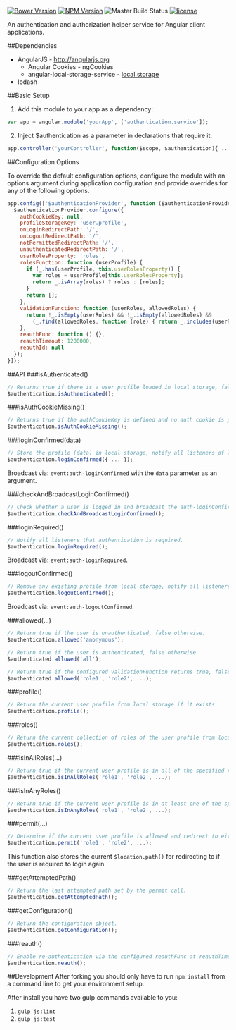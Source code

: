[![Bower Version](https://img.shields.io/bower/v/ng-authentication-service.svg)](https://github.com/justinsa/angular-authentication-service)
[![NPM Version](https://img.shields.io/npm/v/ng-authentication-service.svg)](https://www.npmjs.com/package/ng-authentication-service)
![Master Build Status](https://codeship.com/projects/e0e25100-6039-0133-0431-46609ca5f084/status?branch=master)
[![license](https://img.shields.io/badge/license-MIT-brightgreen.svg?style=flat)](https://github.com/justinsa/angular-authentication-service/blob/master/LICENSE)

An authentication and authorization helper service for Angular client applications.

##Dependencies

* AngularJS - http://angularjs.org
  * Angular Cookies - ngCookies
  * angular-local-storage-service - [local.storage]((https://github.com/justinsa/angular-local-storage-service))
* lodash

##Basic Setup

1. Add this module to your app as a dependency:
```JAVASCRIPT
var app = angular.module('yourApp', ['authentication.service']);
```
2. Inject $authentication as a parameter in declarations that require it:
```JAVASCRIPT
app.controller('yourController', function($scope, $authentication){ ... });
```

##Configuration Options

To override the default configuration options, configure the module with an options argument during application configuration and provide overrides for any of the following options.

```JAVASCRIPT
app.config(['$authenticationProvider', function ($authenticationProvider) {
  $authenticationProvider.configure({
    authCookieKey: null,
    profileStorageKey: 'user.profile',
    onLoginRedirectPath: '/',
    onLogoutRedirectPath: '/',
    notPermittedRedirectPath: '/',
    unauthenticatedRedirectPath: '/',
    userRolesProperty: 'roles',
    rolesFunction: function (userProfile) {
      if (_.has(userProfile, this.userRolesProperty)) {
        var roles = userProfile[this.userRolesProperty];
        return _.isArray(roles) ? roles : [roles];
      }
      return [];
    },
    validationFunction: function (userRoles, allowedRoles) {
      return !_.isEmpty(userRoles) && !_.isEmpty(allowedRoles) &&
        (_.find(allowedRoles, function (role) { return _.includes(userRoles, role); }) !== undefined);
    },
    reauthFunc: function () {},
    reauthTimeout: 1200000,
    reauthId: null
  });
}]);
```

##API
###isAuthenticated()
```JAVASCRIPT
// Returns true if there is a user profile loaded in local storage, false otherwise.
$authentication.isAuthenticated();
```

###isAuthCookieMissing()
```JAVASCRIPT
// Returns true if the authCookieKey is defined and no auth cookie is present, false otherwise.
$authentication.isAuthCookieMissing();
```

###loginConfirmed(data)
```JAVASCRIPT
// Store the profile (data) in local storage, notify all listeners of login, and redirect to onLoginRedirectPath if defined.
$authentication.loginConfirmed({ ... });
```
Broadcast via: ```event:auth-loginConfirmed``` with the ```data``` parameter as an argument.

###checkAndBroadcastLoginConfirmed()
```JAVASCRIPT
// Check whether a user is logged in and broadcast the auth-loginConfirmed event, if so.
$authentication.checkAndBroadcastLoginConfirmed();
```

###loginRequired()
```JAVASCRIPT
// Notify all listeners that authentication is required.
$authentication.loginRequired();
```
Broadcast via: ```event:auth-loginRequired```.

###logoutConfirmed()
```JAVASCRIPT
// Remove any existing profile from local storage, notify all listeners of logout, and redirect to onLogoutRedirectPath if defined.
$authentication.logoutConfirmed();
```
Broadcast via: ```event:auth-logoutConfirmed```.

###allowed(...)
```JAVASCRIPT
// Return true if the user is unauthenticated, false otherwise.
$authentication.allowed('anonymous');

// Return true if the user is authenticated, false otherwise.
$authenticated.allowed('all');

// Return true if the configured validationFunction returns true, false otherwise.
$authenticated.allowed('role1', 'role2', ...);
```

###profile()
```JAVASCRIPT
// Return the current user profile from local storage if it exists.
$authentication.profile();
```

###roles()
```JAVASCRIPT
// Return the current collection of roles of the user profile from local storage if it exists.
$authentication.roles();
```

###isInAllRoles(...)
```JAVASCRIPT
// Return true if the current user profile is in all of the specified roles, false otherwise.
$authentication.isInAllRoles('role1', 'role2', ...);
```

###isInAnyRoles()
```JAVASCRIPT
// Return true if the current user profile is in at least one of the specified roles, false otherwise.
$authentication.isInAnyRoles('role1', 'role2', ...);
```

###permit(...)
```JAVASCRIPT
// Determine if the current user profile is allowed and redirect to either notPermittedRedirectPath or unauthenticatedRedirectPath if not.
$authentication.permit('role1', 'role2', ...);
```

This function also stores the current ```$location.path()``` for redirecting to if the user is required to login again.

###getAttemptedPath()
```JAVASCRIPT
// Return the last attempted path set by the permit call.
$authentication.getAttemptedPath();
```

###getConfiguration()
```JAVASCRIPT
// Return the configuration object.
$authentication.getConfiguration();
```

###reauth()
```JAVASCRIPT
// Enable re-authentication via the configured reauthFunc at reauthTimeout intervals.
$authentication.reauth();
```

##Development
After forking you should only have to run ```npm install``` from a command line to get your environment setup.

After install you have two gulp commands available to you:

1. ```gulp js:lint```
2. ```gulp js:test```
